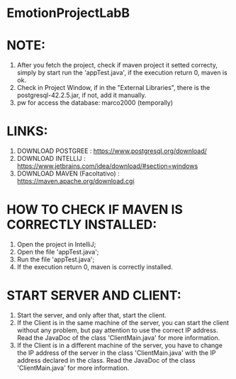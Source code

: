 # EmotionProjectLabB

# NOTE:
1. After you fetch the project, check if maven project it setted correcty, simply by start run the 'appTest.java', if the execution return 0, maven is ok.
2. Check in Project Window, if in the "External Libraries", there is the postgresql-42.2.5.jar, if not, add it manually.
3. pw for access the database: marco2000 (temporally)

# LINKS:
1. DOWNLOAD POSTGREE : https://www.postgresql.org/download/
2. DOWNLOAD INTELLIJ : https://www.jetbrains.com/idea/download/#section=windows
3. DOWNLOAD MAVEN (Facoltativo) : https://maven.apache.org/download.cgi

# HOW TO CHECK IF MAVEN IS CORRECTLY INSTALLED:
1. Open the project in IntelliJ;
2. Open the file 'appTest.java';
3. Run the file 'appTest.java';
4. If the execution return 0, maven is correctly installed.

# START SERVER AND CLIENT:
1. Start the server, and only after that, start the client.
2. If the Client is in the same machine of the server, you can start the client without any problem, but pay attention to use the correct IP address. Read the JavaDoc of the class 'ClientMain.java' for more information.
3. If the Client is in a different machine of the server, you have to change the IP address of the server in the class 'ClientMain.java' with the IP address declared in the class. Read the JavaDoc of the class 'ClientMain.java' for more information.


